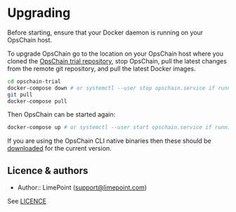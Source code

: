 # Upgrading

Before starting, ensure that your Docker daemon is running on your OpsChain host.

To upgrade OpsChain go to the location on your OpsChain host where you cloned the [OpsChain trial repository](https://github.com/LimePoint/opschain-trial), stop OpsChain, pull the latest changes from the remote git repository, and pull the latest Docker images.

```bash
cd opschain-trial
docker-compose down # or systemctl --user stop opschain.service if running OpsChain as a systemd service
git pull
docker-compose pull
```

Then OpsChain can be started again:

```bash
docker-compose up # or systemctl --user start opschain.service if running OpsChain as a systemd service
```

If you are using the OpsChain CLI native binaries then these should be [downloaded](../reference/cli.md#opschain-native-cli) for the current version.

## Licence & authors

- Author:: LimePoint (support@limepoint.com)

See [LICENCE](../../LICENCE)
